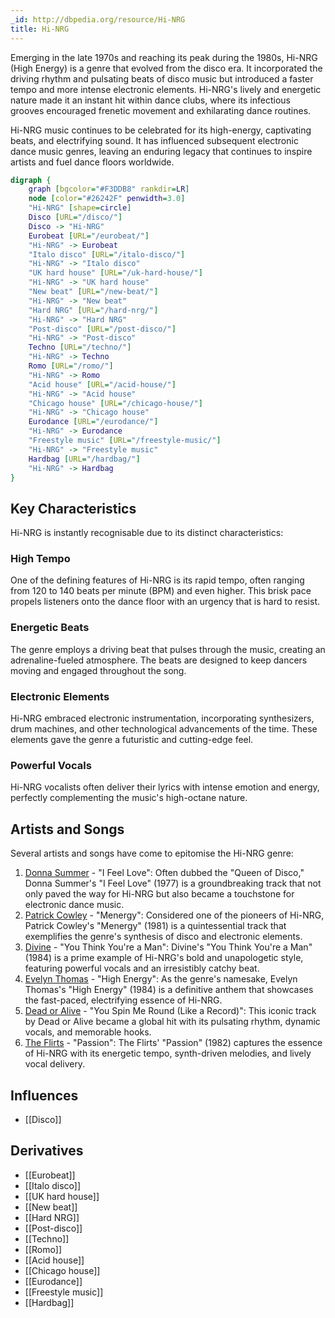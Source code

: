 ```yaml
---
_id: http://dbpedia.org/resource/Hi-NRG
title: Hi-NRG
---
```


Emerging in the late 1970s and reaching its peak during the 1980s, Hi-NRG (High Energy) is a genre that evolved from the disco era. It incorporated the driving rhythm and pulsating beats of disco music but introduced a faster tempo and more intense electronic elements. Hi-NRG's lively and energetic nature made it an instant hit within dance clubs, where its infectious grooves encouraged frenetic movement and exhilarating dance routines.

Hi-NRG music continues to be celebrated for its high-energy, captivating beats, and electrifying sound. It has influenced subsequent electronic dance music genres, leaving an enduring legacy that continues to inspire artists and fuel dance floors worldwide.

```dot
digraph {
	graph [bgcolor="#F3DDB8" rankdir=LR]
	node [color="#26242F" penwidth=3.0]
	"Hi-NRG" [shape=circle]
	Disco [URL="/disco/"]
	Disco -> "Hi-NRG"
	Eurobeat [URL="/eurobeat/"]
	"Hi-NRG" -> Eurobeat
	"Italo disco" [URL="/italo-disco/"]
	"Hi-NRG" -> "Italo disco"
	"UK hard house" [URL="/uk-hard-house/"]
	"Hi-NRG" -> "UK hard house"
	"New beat" [URL="/new-beat/"]
	"Hi-NRG" -> "New beat"
	"Hard NRG" [URL="/hard-nrg/"]
	"Hi-NRG" -> "Hard NRG"
	"Post-disco" [URL="/post-disco/"]
	"Hi-NRG" -> "Post-disco"
	Techno [URL="/techno/"]
	"Hi-NRG" -> Techno
	Romo [URL="/romo/"]
	"Hi-NRG" -> Romo
	"Acid house" [URL="/acid-house/"]
	"Hi-NRG" -> "Acid house"
	"Chicago house" [URL="/chicago-house/"]
	"Hi-NRG" -> "Chicago house"
	Eurodance [URL="/eurodance/"]
	"Hi-NRG" -> Eurodance
	"Freestyle music" [URL="/freestyle-music/"]
	"Hi-NRG" -> "Freestyle music"
	Hardbag [URL="/hardbag/"]
	"Hi-NRG" -> Hardbag
}
```

## Key Characteristics

Hi-NRG is instantly recognisable due to its distinct characteristics:

### High Tempo

One of the defining features of Hi-NRG is its rapid tempo, often ranging from 120 to 140 beats per minute (BPM) and even higher. This brisk pace propels listeners onto the dance floor with an urgency that is hard to resist.

### Energetic Beats

The genre employs a driving beat that pulses through the music, creating an adrenaline-fueled atmosphere. The beats are designed to keep dancers moving and engaged throughout the song.

### Electronic Elements

Hi-NRG embraced electronic instrumentation, incorporating synthesizers, drum machines, and other technological advancements of the time. These elements gave the genre a futuristic and cutting-edge feel.
### Powerful Vocals

Hi-NRG vocalists often deliver their lyrics with intense emotion and energy, perfectly complementing the music's high-octane nature.

## Artists and Songs

Several artists and songs have come to epitomise the Hi-NRG genre:

1. [Donna Summer](https://amzn.to/3KBuyW1) - "I Feel Love": Often dubbed the "Queen of Disco," Donna Summer's "I Feel Love" (1977) is a groundbreaking track that not only paved the way for Hi-NRG but also became a touchstone for electronic dance music.
2. [Patrick Cowley](https://amzn.to/3QTTSun) - "Menergy": Considered one of the pioneers of Hi-NRG, Patrick Cowley's "Menergy" (1981) is a quintessential track that exemplifies the genre's synthesis of disco and electronic elements.
3. [Divine](https://amzn.to/3Z0vbys) - "You Think You're a Man": Divine's "You Think You're a Man" (1984) is a prime example of Hi-NRG's bold and unapologetic style, featuring powerful vocals and an irresistibly catchy beat.
4. [Evelyn Thomas](https://amzn.to/3PeO1yj) - "High Energy": As the genre's namesake, Evelyn Thomas's "High Energy" (1984) is a definitive anthem that showcases the fast-paced, electrifying essence of Hi-NRG.
5. [Dead or Alive](https://amzn.to/3s4IqSd) - "You Spin Me Round (Like a Record)": This iconic track by Dead or Alive became a global hit with its pulsating rhythm, dynamic vocals, and memorable hooks.
6. [The Flirts](https://amzn.to/3L17nER) - "Passion": The Flirts' "Passion" (1982) captures the essence of Hi-NRG with its energetic tempo, synth-driven melodies, and lively vocal delivery.

## Influences
- [[Disco]]
## Derivatives
- [[Eurobeat]]
- [[Italo disco]]
- [[UK hard house]]
- [[New beat]]
- [[Hard NRG]]
- [[Post-disco]]
- [[Techno]]
- [[Romo]]
- [[Acid house]]
- [[Chicago house]]
- [[Eurodance]]
- [[Freestyle music]]
- [[Hardbag]]
